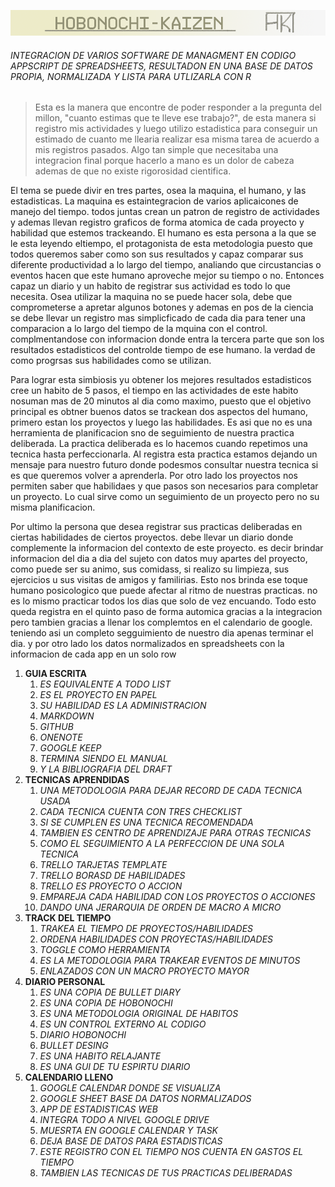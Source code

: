 ![este es el titulo en grafico](./assets/portada-H.png)

###### INTEGRACION DE VARIOS SOFTWARE DE MANAGMENT EN CODIGO APPSCRIPT DE SPREADSHEETS, RESULTADON EN UNA BASE DE DATOS PROPIA, NORMALIZADA Y LISTA PARA UTLIZARLA CON R  

> Esta es la manera que encontre de poder responder a la pregunta del millon, "cuanto estimas que te lleve ese trabajo?", de esta manera si registro mis actividades y luego utilizo estadistica para conseguir un estimado de cuanto me llearia realizar esa misma tarea de acuerdo a mis registros pasados. Algo tan simple que necesitaba una integracion final porque hacerlo a mano es un dolor de cabeza ademas de que no existe rigorosidad cientifica.

El tema se puede divir en tres partes, osea la maquina, el humano, y las estadisticas. La maquina es estaintegracion de varios aplicaicones de manejo del tiempo. todos juntas crean un patron de registro de actividades y ademas llevan registro graficos de forma atomica de cada proyecto y habilidad que estemos trackeando. El humano es esta persona a la que se le esta leyendo eltiempo, el protagonista de esta metodologia puesto que todos queremos saber como son sus resultados y capaz comparar sus diferente productividad a lo largo del tiempo, analiando que circustancias o eventos hacen que este humano aproveche mejor su tiempo o no. Entonces capaz un diario y un habito de registrar sus actividad es todo lo que necesita. Osea utilizar la maquina no se puede hacer sola, debe que comprometerse a apretar algunos botones y ademas en pos de la ciencia se debe llevar un registro mas simplicficado de cada dia para tener una comparacion a lo largo del tiempo de la mquina con el control. complmentandose con informacion donde entra la tercera parte que son los resultados estadisticos del controlde tiempo de ese humano. la verdad de como progrsas sus habilidades como se utilizan.

Para lograr esta simbiosis yu obtener los mejores resultados estadisticos cree un habito de 5 pasos, el tiempo en las actividades de este habito nosuman mas de 20 minutos al dia como maximo, puesto que el objetivo principal es obtner buenos datos se trackean dos aspectos del humano, primero estan los proyectos y luego las habilidades. Es asi que no es una herramienta de planificacion sno de seguimiento de nuestra practica deliberada. La practica deliberada es lo hacemos cuando repetimos una tecnica hasta perfeccionarla. Al registra esta practica estamos dejando un mensaje para nuestro futuro donde podesmos consultar nuestra tecnica si es que queremos volver a aprenderla. Por otro lado los proyectos nos permiten saber que habilidaes y que pasos son necesarios para completar un proyecto. Lo cual sirve como un seguimiento de un proyecto pero no su misma planificacion.

Por ultimo la persona que desea registrar sus practicas deliberadas en ciertas habilidades de ciertos proyectos. debe llevar un diario donde complemente la informacion del contexto de este proyecto. es decir brindar informacion del dia a dia del sujeto con datos muy apartes del proyecto, como puede ser su animo, sus comidass, si realizo su limpieza, sus ejercicios u sus visitas de amigos y familirias. Esto nos brinda ese toque humano posicologico que puede afectar al ritmo de nuestras practicas. no es lo mismo practicar todos los dias que solo de vez encuando. Todo esto queda registra en el quinto paso de forma automica gracias a la integracion pero tambien gracias a llenar los complemtos en el calendario de google. teniendo asi un completo segguimiento de nuestro dia apenas terminar el dia. y por otro lado los datos normalizados en spreadsheets con la informacion de cada app en un solo row

1. __GUIA ESCRITA__
   1. _ES EQUIVALENTE A TODO LIST_
   2. _ES EL PROYECTO EN PAPEL_
   3. _SU HABILIDAD ES LA ADMINISTRACION_
   4. _MARKDOWN_
   5. _GITHUB_
   6. _ONENOTE_
   7. _GOOGLE KEEP_
   8. _TERMINA SIENDO EL MANUAL_
   9. _Y LA BIBLIOGRAFIA DEL DRAFT_
2. __TECNICAS APRENDIDAS__
    1. _UNA METODOLOGIA PARA DEJAR RECORD DE CADA TECNICA USADA_
    2. _CADA TECNICA CUENTA CON TRES CHECKLIST_
    3. _SI SE CUMPLEN ES UNA TECNICA RECOMENDADA_
    4. _TAMBIEN ES CENTRO DE APRENDIZAJE PARA OTRAS TECNICAS_
    5. _COMO EL SEGUIMIENTO A LA PERFECCION DE UNA SOLA TECNICA_
    6. _TRELLO TARJETAS TEMPLATE_
    7. _TRELLO BORASD DE HABILIDADES_
    8. _TRELLO ES PROYECTO O ACCION_
    9. _EMPAREJA CADA HABILIDAD CON LOS PROYECTOS O ACCIONES_
    10. _DANDO UNA JERARQUIA DE ORDEN DE MACRO A MICRO_
3. __TRACK DEL TIEMPO__
    1. _TRAKEA EL TIEMPO DE PROYECTOS/HABILIDADES_
    2. _ORDENA HABILIDADES CON PROYECTAS/HABILIDADES_
    3. _TOGGLE COMO HERRAMIENTA_
    4. _ES LA METODOLOGIA PARA TRAKEAR EVENTOS DE MINUTOS_
    5. _ENLAZADOS CON UN MACRO PROYECTO MAYOR_
4. __DIARIO PERSONAL__
    1. _ES UNA COPIA DE BULLET DIARY_
    2. _ES UNA COPIA DE HOBONOCHI_
    3. _ES UNA METODOLOGIA ORIGINAL DE HABITOS_
    4. _ES UN CONTROL EXTERNO AL CODIGO_
    5. _DIARIO HOBONOCHI_
    6. _BULLET DESING_
    7. _ES UNA HABITO RELAJANTE_
    8. _ES UNA GUI DE TU ESPIRTU DIARIO_
5. __CALENDARIO LLENO__
    1. _GOOGLE CALENDAR DONDE SE VISUALIZA_
    2. _GOOGLE SHEET BASE DA DATOS NORMALIZADOS_
    3. _APP DE ESTADISTICAS WEB_
    4. _INTEGRA TODO A NIVEL GOOGLE DRIVE_
    5. _MUESRTA EN GOOGLE CALENDAR Y TASK_
    6. _DEJA BASE DE DATOS PARA ESTADISTICAS_
    7. _ESTE REGISTRO CON EL TIEMPO NOS CUENTA EN GASTOS EL TIEMPO_
    8. _TAMBIEN LAS TECNICAS DE TUS PRACTICAS DELIBERADAS_
